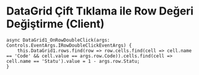 ﻿# DataGrid Çift Tıklama ile Row Değeri Değiştirme (Client)

```
async DataGrid1_OnRowDoubleClick(args: Controls.EventArgs.IRowDoubleClickEventArgs) {
    this.DataGrid1.rows.find(row => row.cells.find(cell => cell.name == 'Code' && cell.value == args.row.Code)).cells.find(cell => cell.name == 'Statu').value = 1 - args.row.Statu;
}
```
